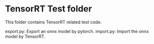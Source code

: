 # TensorRT Test folder

This folder contains TensorRT related test code.

export.py: Export an onnx model by pytorch.
import.py: Import the onnx model by TensorRT.
